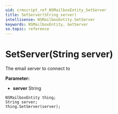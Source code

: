 ```yaml
---
uid: crmscript_ref_NSMailboxEntity_SetServer
title: SetServer(String server)
intellisense: NSMailboxEntity.SetServer
keywords: NSMailboxEntity, GetServer
so.topic: reference
---
```


# SetServer(String server)

The email server to connect to

**Parameter:** 
 - **server** String

```crmscript
NSMailboxEntity thing;
String server;
thing.SetServer(server);
```

